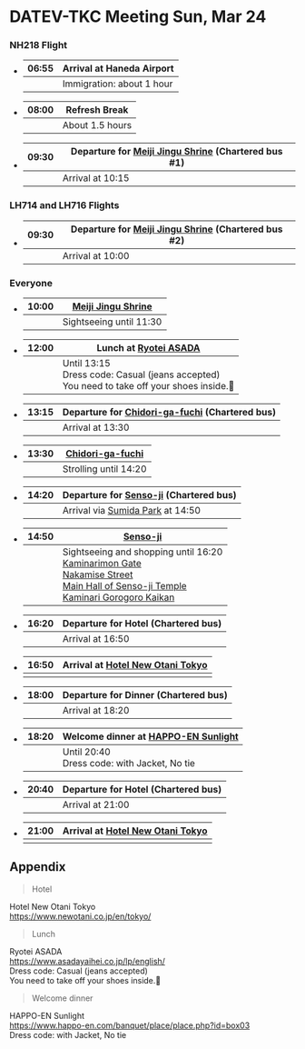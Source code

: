 # DATEV-TKC Meeting Sun, Mar 24

### NH218 Flight

- |06:55|Arrival at Haneda Airport|
  |--:|--|
  ||Immigration: about 1 hour|

- |08:00|Refresh Break|
  |--:|--|
  ||About 1.5 hours|

- |09:30|Departure for [Meiji Jingu Shrine](https://www.meijijingu.or.jp/en/) (Chartered bus #1)|
  |--:|--|
  ||Arrival at 10:15|

### LH714 and LH716 Flights

- |09:30|Departure for [Meiji Jingu Shrine](https://www.meijijingu.or.jp/en/) (Chartered bus #2)|
  |--:|--|
  ||Arrival at 10:00|

### Everyone

- |10:00|[Meiji Jingu Shrine](https://www.meijijingu.or.jp/en/)|
  |--:|--|
  ||Sightseeing until 11:30|

- |12:00|Lunch at [Ryotei ASADA](https://www.asadayaihei.co.jp/lp/english/)|
  |--:|--|
  ||Until 13:15<br>Dress code: Casual (jeans accepted)<br>You need to take off your shoes inside.&#x1f45e;|

- |13:15|Departure for [Chidori-ga-fuchi](https://www.gotokyo.org/en/spot/45/index.html) (Chartered bus)|
  |--:|--|
  ||Arrival at 13:30|

- |13:30|[Chidori-ga-fuchi](https://www.gotokyo.org/en/spot/45/index.html)|
  |--:|--|
  ||Strolling until 14:20|

- |14:20|Departure for [Senso-ji](https://www.senso-ji.jp/english/) (Chartered bus)|
  |--:|--|
  ||Arrival via [Sumida Park](https://www.gotokyo.org/en/spot/506/index.html) at 14:50|

- |14:50|[Senso-ji](https://www.senso-ji.jp/english/)|
  |--:|--|
  ||Sightseeing and shopping until 16:20<br>[Kaminarimon Gate](https://www.senso-ji.jp/english/#visit_btn08)<br>[Nakamise Street](http://asakusa-nakamise.jp/e-index.html)<br>[Main Hall of Senso-ji Temple](https://www.senso-ji.jp/english/#visit_btn01)<br>[Kaminari Gorogoro Kaikan](https://tokiwado.tokyo/store/5656/)|

- |16:20|Departure for Hotel (Chartered bus)|
  |--:|--|
  ||Arrival at 16:50|

- |16:50|Arrival at [Hotel New Otani Tokyo](https://www.newotani.co.jp/en/tokyo/)|
  |--:|--|
  |||

- |18:00|Departure for Dinner (Chartered bus)|
  |--:|--|
  ||Arrival at 18:20|

- |18:20|Welcome dinner at [HAPPO-EN Sunlight](https://www.happo-en.com/banquet/place/place.php?id=box03)|
  |--:|--|
  ||Until 20:40<br>Dress code: with Jacket, No tie|

- |20:40|Departure for Hotel (Chartered bus)|
  |--:|--|
  ||Arrival at 21:00|

- |21:00|Arrival at [Hotel New Otani Tokyo](https://www.newotani.co.jp/en/tokyo/)|
  |--:|--|
  |||

## Appendix

> Hotel

Hotel New Otani Tokyo  
https://www.newotani.co.jp/en/tokyo/

> Lunch

Ryotei ASADA  
https://www.asadayaihei.co.jp/lp/english/  
Dress code: Casual (jeans accepted)  
You need to take off your shoes inside.&#x1f45e;

> Welcome dinner

HAPPO-EN Sunlight  
https://www.happo-en.com/banquet/place/place.php?id=box03  
Dress code: with Jacket, No tie
